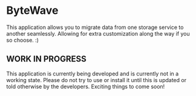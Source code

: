# ByteWave
This application allows you to migrate data from one storage service to another seamlessly. Allowing for extra customization along the way if you so choose. :) 


## WORK IN PROGRESS ## 
This application is currently being developed and is currently not in a working state. Please do not try to use or install it until this is updated or told otherwise by the developers. Exciting things to come soon! 
